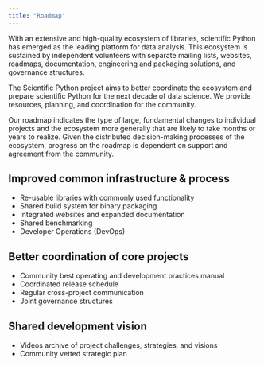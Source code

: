 ```yaml
---
title: "Roadmap"
---
```


With an extensive and high-quality ecosystem of libraries, scientific Python
has emerged as the leading platform for data analysis.
This ecosystem is sustained by independent volunteers with separate mailing lists,
websites, roadmaps, documentation, engineering and packaging solutions,
and governance structures.

The Scientific Python project aims to better coordinate the ecosystem and
prepare scientific Python for the next decade of data science.
We provide resources, planning, and coordination for the community.

Our roadmap indicates the type of large, fundamental changes to individual projects
and the ecosystem more generally that are likely to take months or years to realize.
Given the distributed decision-making processes of the ecosystem, progress on the
roadmap is dependent on support and agreement from the community.

## Improved common infrastructure & process

- Re-usable libraries with commonly used functionality
- Shared build system for binary packaging
- Integrated websites and expanded documentation
- Shared benchmarking
- Developer Operations (DevOps)

## Better coordination of core projects

- Community best operating and development practices manual
- Coordinated release schedule
- Regular cross-project communication
- Joint governance structures

## Shared development vision

- Videos archive of project challenges, strategies, and visions
- Community vetted strategic plan
